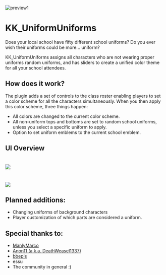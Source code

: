 ![preview1](https://raw.githubusercontent.com/cptgrey/KK_UniformUniforms/master/Assets/BA.png)
# KK_UniformUniforms

Does your local school have fifty different school uniforms? Do you ever wish their uniforms could be more... uniform?

KK_UniformUniforms assigns all characters who are not wearing proper uniforms random uniforms, and has sliders to create a unified color theme for all your school attendees. 

## How does it work?
The plugin adds a set of controls to the class roster enabling players to set a color scheme for all the characters simultaneously. When you then apply this color scheme, three things happen:
- All colors are changed to the current color scheme.
- All non-uniform tops and bottoms are set to random school uniforms, unless you select a specific uniform to apply.
- Option to set uniform emblems to the current school emblem.

## UI Overview
# <img src= "https://raw.githubusercontent.com/cptgrey/KK_UniformUniforms/master/Assets/menu.png">
# <img src= "https://raw.githubusercontent.com/cptgrey/KK_UniformUniforms/master/Assets/advanced_menu.png">

## Planned additions:
- Changing uniforms of background characters
- Player customization of which parts are considered a uniform.

## Special thanks to:
- [ManlyMarco](https://github.com/ManlyMarco)
- [Anon11 (a.k.a. DeathWeasel1337)](https://github.com/DeathWeasel1337)
- [bbepis](https://github.com/bbepis)
- essu
- The community in general :)
